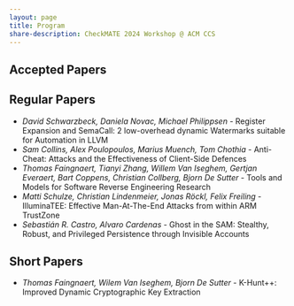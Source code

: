 ```yaml
---
layout: page
title: Program
share-description: CheckMATE 2024 Workshop @ ACM CCS
---
```


## Accepted Papers

## Regular Papers
- _David Schwarzbeck, Daniela Novac, Michael Philippsen_ - Register Expansion and SemaCall: 2 low-overhead dynamic Watermarks suitable for Automation in LLVM
- _Sam Collins, Alex Poulopoulos, Marius Muench, Tom Chothia_ - Anti-Cheat: Attacks and the Effectiveness of Client-Side Defences
- _Thomas Faingnaert, Tianyi Zhang, Willem Van Iseghem, Gertjan Everaert, Bart Coppens, Christian Collberg, Bjorn De Sutter_ - Tools and Models for Software Reverse Engineering Research
- _Matti Schulze, Christian Lindenmeier, Jonas Röckl, Felix Freiling_ - IlluminaTEE: Effective Man-At-The-End Attacks from within ARM TrustZone
- _Sebastián R. Castro, Alvaro Cardenas_ - Ghost in the SAM: Stealthy, Robust, and Privileged Persistence through Invisible Accounts

## Short Papers
- _Thomas Faingnaert, Wilem Van Iseghem, Bjorn De Sutter_ - K-Hunt++: Improved Dynamic Cryptographic Key Extraction
